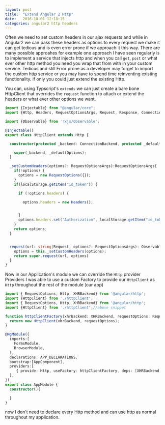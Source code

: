 ```yaml
---
layout: post
title:  "Extend Angular 2 Http"
date:   2016-10-01 12:18:15
categories: angular2 http headers
---
```

Often we need to set custom headers in our ajax requests and while in Angular2 we can pass these headers as options to 
every request we make it can get tedious and is even error prone if we approach it this way. There are many possible approahes 
for example one approach I have seen regularly is to implement a service that injects http and when you call `get`,  `post` or 
what ever other http method you need you wrap that from with in your custom service. Tedious and still Error prone as a 
developer may forget to import the custom http service or you may have to spend time reinventing existing functionality. If
only you could just extend the existing Http.

You can, using Typscript's `extends` we can just create a bare bone HttpClient that overrides the `request` function to attach
or extend the headers or what ever other options we want.

```ts
import {Injectable} from "@angular/core";
import {Http, Headers, RequestOptionsArgs, Request, Response, ConnectionBackend, RequestOptions} from "@angular/http";

import {Observable} from 'rxjs/Observable';

@Injectable()
export class HttpClient extends Http {

  constructor(protected _backend: ConnectionBackend, protected _defaultOptions: RequestOptions) {

    super(_backend, _defaultOptions);
  }

  _setCustomHeaders(options?: RequestOptionsArgs):RequestOptionsArgs{
    if(!options) {
      options = new RequestOptions({});
    }
    if(localStorage.getItem("id_token")) {

      if (!options.headers) {

        options.headers = new Headers();


      }
      options.headers.set("Authorization", localStorage.getItem("id_token"))
    }
    return options;
  }


  request(url: string|Request, options?: RequestOptionsArgs): Observable<Response> {
    options = this._setCustomHeaders(options);
    return super.request(url, options)
  }
}
```

Now in our Application's module we can override the `Http` provider Providers I was able to use a custom Factory to provide 
our `HttpClient` as `Http` throughout the rest of the module (our app)

```ts
import { RequestOptions, Http, XHRBackend} from '@angular/http';
import {HttpClient} from './httpClient';
import { RequestOptions, Http, XHRBackend} from '@angular/http';
import {HttpClient} from './httpClient';//above snippet

function httpClientFactory(xhrBackend: XHRBackend, requestOptions: RequestOptions): Http {
  return new HttpClient(xhrBackend, requestOptions);
}

@NgModule({
  imports:[
    FormsModule,
    BrowserModule,
  ],
  declarations: APP_DECLARATIONS,
  bootstrap:[AppComponent],
  providers:[
     { provide: Http, useFactory: httpClientFactory, deps: [XHRBackend, RequestOptions]}
  ],
})
export class AppModule {
  constructor(){

  }
}
```
now I don't need to declare every Http method and can use http as normal throughout my application.

